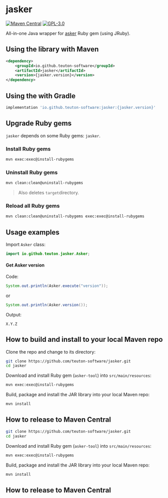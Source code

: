 # jasker

[![Maven Central](http://img.shields.io/maven-central/v/io.github.teuton-software/jasker)](https://search.maven.org/artifact/io.github.teuton-software/jasker)
[![GPL-3.0](https://img.shields.io/badge/license-GPL--3.0-%250778B9.svg)](https://www.gnu.org/licenses/gpl-3.0.html)

All-in-one Java wrapper for [asker](https://rubygems.org/gems/asker-tool) Ruby gem (using JRuby).

## Using the library with Maven

```xml
<dependency>
    <groupId>io.github.teuton-software</groupId>
    <artifactId>jasker</artifactId>
    <version>{jasker.version}</version>
</dependency>
```

## Using the with Gradle

```groovy
implementation 'io.github.teuton-software:jasker:{jasker.version}'
```

## Upgrade Ruby gems

`jasker` depends on some Ruby gems: `jasker`.

### Install Ruby gems

```bash
mvn exec:exec@install-rubygems
```

### Uninstall Ruby gems

```bash
mvn clean:clean@uninstall-rubygems
```

> Also deletes `target`directory.

### Reload all Ruby gems

```bash
mvn clean:clean@uninstall-rubygems exec:exec@install-rubygems
```

## Usage examples

Import `Asker` class:

```java
import io.github.teuton.jasker.Asker;
```

#### Get Asker version

Code:

```java
System.out.println(Asker.execute("version"));
```

or

```java
System.out.println(Asker.version());
```

Output:

```
X.Y.Z
```

## How to build and install to your local Maven repo

Clone the repo and change to its directory:

```bash
git clone https://github.com/teuton-software/jasker.git
cd jasker
```

Download and install Ruby gem (`asker-tool`) into `src/main/resources`:

```bash
mvn exec:exec@install-rubygems
```

Build, package and install the JAR library into your local Maven repo:

```bash
mvn install
```

## How to release to Maven Central



```bash
git clone https://github.com/teuton-software/jasker.git
cd jasker
```

Download and install Ruby gem (`asker-tool`) into `src/main/resources`:

```bash
mvn exec:exec@install-rubygems
```

Build, package and install the JAR library into your local Maven repo:

```bash
mvn install
```

## How to release to Maven Central